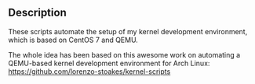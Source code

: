 ## Description

These scripts automate the setup of my kernel development environment,
which is based on CentOS 7 and QEMU.

The whole idea has been based on this awesome work on automating a
QEMU-based kernel development environment for Arch
Linux: https://github.com/lorenzo-stoakes/kernel-scripts


